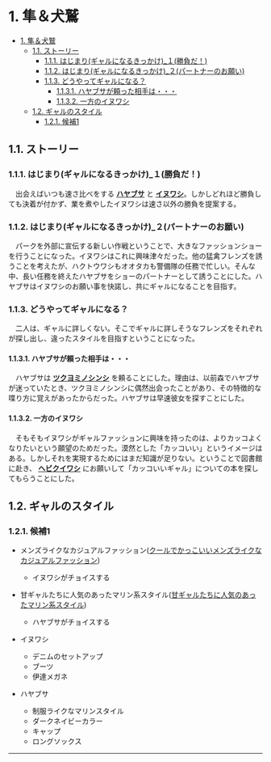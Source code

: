 # 1. 隼＆犬鷲

- [1. 隼＆犬鷲](#1-隼犬鷲)
  - [1.1. ストーリー](#11-ストーリー)
    - [1.1.1. はじまり(ギャルになるきっかけ)\_１(勝負だ！)](#111-はじまりギャルになるきっかけ_１勝負だ)
    - [1.1.2. はじまり(ギャルになるきっかけ)\_２(パートナーのお願い)](#112-はじまりギャルになるきっかけ_２パートナーのお願い)
    - [1.1.3. どうやってギャルになる？](#113-どうやってギャルになる)
      - [1.1.3.1. ハヤブサが頼った相手は・・・](#1131-ハヤブサが頼った相手は)
      - [1.1.3.2. 一方のイヌワシ](#1132-一方のイヌワシ)
  - [1.2. ギャルのスタイル](#12-ギャルのスタイル)
    - [1.2.1. 候補1](#121-候補1)

## 1.1. ストーリー

### 1.1.1. はじまり(ギャルになるきっかけ)_１(勝負だ！)

　出会えばいつも速さ比べをする **[ハヤブサ][PF]** と **[イヌワシ][GE]**。しかしどれほど勝負しても決着が付かず、業を煮やしたイヌワシは速さ以外の勝負を提案する。

### 1.1.2. はじまり(ギャルになるきっかけ)_２(パートナーのお願い)

　パークを外部に宣伝する新しい作戦ということで、大きなファッションショーを行うことになった。イヌワシはこれに興味津々だった。他の猛禽フレンズを誘うことを考えたが、ハクトウワシもオオタカも警備隊の任務で忙しい。そんな中、長い任務を終えたハヤブサをショーのパートナーとして誘うことにした。ハヤブサはイヌワシのお願い事を快諾し、共にギャルになることを目指す。

### 1.1.3. どうやってギャルになる？

　二人は、ギャルに詳しくない。そこでギャルに詳しそうなフレンズをそれぞれが探し出し、違ったスタイルを目指すということになった。

#### 1.1.3.1. ハヤブサが頼った相手は・・・

　ハヤブサは **[ツクヨミノシンシ][TYS]** を頼ることにした。理由は、以前森でハヤブサが迷っていたとき、ツクヨミノシンシに偶然出会ったことがあり、その特徴的な喋り方に覚えがあったからだった。ハヤブサは早速彼女を探すことにした。

#### 1.1.3.2. 一方のイヌワシ

　そもそもイヌワシがギャルファッションに興味を持ったのは、よりカッコよくなりたいという願望のためだった。漠然とした「カッコいい」というイメージはある。しかしそれを実現するためにはまだ知識が足りない。ということで図書館に赴き、 **[ヘビクイワシ][SCB]** にお願いして「カッコいいギャル」についての本を探してもらうことにした。

## 1.2. ギャルのスタイル

### 1.2.1. 候補1

- メンズライクなカジュアルファッション([クールでかっこいいメンズライクなカジュアルファッション][A])
  - イヌワシがチョイスする
- 甘ギャルたちに人気のあったマリン系スタイル([甘ギャルたちに人気のあったマリン系スタイル][B])
  - ハヤブサがチョイスする

- イヌワシ
  - デニムのセットアップ
  - ブーツ
  - 伊達メガネ
- ハヤブサ
  - 制服ライクなマリンスタイル
  - ダークネイビーカラー
  - キャップ
  - ロングソックス

---

[A]: https://galture.com/fashion/mens-like.html
[B]: https://galture.com/fashion/marine.html
[GE]:https://japari-library.com/wiki/Golden_Eagle/KF3
[PF]: https://japari-library.com/wiki/Peregrine_Falcon/KF3
[TYS]: https://japari-library.com/wiki/Tsukuyomi-No-Shinshi
[SCB]: https://japari-library.com/wiki/Secretarybird
